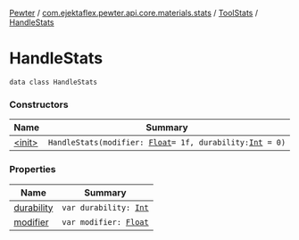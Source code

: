 [Pewter](../../../index.md) / [com.ejektaflex.pewter.api.core.materials.stats](../../index.md) / [ToolStats](../index.md) / [HandleStats](./index.md)

# HandleStats

`data class HandleStats`

### Constructors

| Name | Summary |
|---|---|
| [&lt;init&gt;](-init-.md) | `HandleStats(modifier: `[`Float`](https://kotlinlang.org/api/latest/jvm/stdlib/kotlin/-float/index.html)` = 1f, durability: `[`Int`](https://kotlinlang.org/api/latest/jvm/stdlib/kotlin/-int/index.html)` = 0)` |

### Properties

| Name | Summary |
|---|---|
| [durability](durability.md) | `var durability: `[`Int`](https://kotlinlang.org/api/latest/jvm/stdlib/kotlin/-int/index.html) |
| [modifier](modifier.md) | `var modifier: `[`Float`](https://kotlinlang.org/api/latest/jvm/stdlib/kotlin/-float/index.html) |
